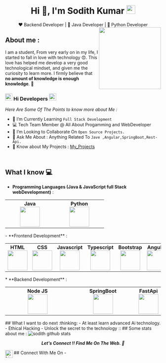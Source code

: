 
<h1 align="center"> Hi 👋, I'm Sodith Kumar <img src="https://emojis.slackmojis.com/emojis/images/1531849430/4246/blob-sunglasses.gif?1531849430" width="28"/> </h1>
<div align="center">
❤️ Backend Developer | 🖤 Java Developer | 💙 Python Developer
</div>

<img align='right' src='https://64.media.tumblr.com/e1e8233fe28f4b71b0fb980dd16f44e7/7ad6e582a05cd4ce-39/s1280x1920/fe591cc780748d4ad6a5e975bdc2c7f2e96a838a.jpg' width='200"'>

## About me :
I am a student,  From very early on in my life, I started to fall in love with technology 😍. This love has helped me develop a very good technological mindset, and given me the curiosity to learn more. I firmly believe that **no amount of knowledge is enough knowledge**. 🧠

<!-- Main Content Of The Page -->
### <img src="https://media.giphy.com/media/Veq8KumKpSCcfZ71P1/giphy.gif" alt="Coder GIF" width="23" height="23"> Hi Developers <img src="https://media.giphy.com/media/Veq8KumKpSCcfZ71P1/giphy.gif" alt="Coder GIF" width="23" height="23">
*Here Are Some Of The Points to know more about Me :* 

- 🌱 I’m Currently Learning `Full Stack Development` <br>
- 💻 Tech Team Member @ All About Progamming and WebDeveloper 
- 👯 I’m Looking to Collaborate On `Open Source Projects.` <br>
- 💬 Ask Me About : Anything Related To `Jave ,Angular,SpringBoot,Rest-Api.` <br>
- 📄 Know about My Projects : [My_Projects](https://github.com/Sodith?tab=repositories)
<br>





<div align="center">

</div>

## What I know :computer:
- **Programming Languages (Java & JavaScript full Stack webDevelopment)** : 
<center>
<table>
<tbody>
<tr>

<td width="25%" align="center">
<span><strong>Java</strong></span><br/>
<img height="64px" width="64px" src="https://cdn.svgporn.com/logos/java.svg">
<td width="25%" align="center">
<span><strong>Python</strong></span><br/>
<img height="64px" width="64px" src="https://cdn.svgporn.com/logos/python.svg">	
</td>

</tr>
</tbody>
</table>
</center>
- **Frontend Development** : 
<center>
<table>
<tbody>
<tr>
<td align="center">
<span><strong>HTML</strong></span><br/>
<img height="64px" width="64px" src="https://cdn.svgporn.com/logos/html-5.svg">
</td>
<td align="center">
<span><strong>CSS</strong></span><br/>
<img height="64px" width="64px" src="https://cdn.svgporn.com/logos/css-3.svg">
</td>
<td align="center">
<span><strong>Javascript</strong></span><br/>
<img height="64px" width="64px" src="https://cdn.svgporn.com/logos/javascript.svg">
</td>
<td align="center">
<span><strong>Typescript</strong></span><br/>
<img height="64px" width="64px" src="https://cdn.svgporn.com/logos/typescript-icon.svg">
</td>
<td align="center">
<span><strong>Bootstrap</strong></span><br/>
<img height="64px" width="64px" src="https://cdn.svgporn.com/logos/bootstrap.svg">
</td>
<td align="center">
<span><strong>Angular</strong></span><br/>
<img height="64px" width="64px" src="https://cdn.svgporn.com/logos/angular.svg">
</td>



</tr>

</tbody>
</table>
</center>
* **Backend Development** : 
<center>
<table>
<tbody>
<tr>
<td width="50%" align="center">
<span><strong>Node JS</strong></span><br/>
<img height="64px" width="64px" src="https://cdn.svgporn.com/logos/nodejs-icon.svg">
</td>
<td width="50%" align="center">
<span><strong>SpringBoot</strong></span><br/>
<img height="64px" width="64px" src="https://cdn.svgporn.com/logos/spring.svg">
<td width="50%" align="center">
<span><strong>FastApi</strong></span><br/>
<img height="64px" width="64px" src="https://cdn.svgporn.com/logos/fastapi.svg">
	
</td>
</tr>
</tbody>
</table>
</center>
## What I want to do next :thinking:
-  At least learn advanced Ai technology.
-   Ethical Hacking
- Unlock the secret to the technology ::
## Some stats about me :
<img alt="sodith github stats" src="https://github-readme-stats.vercel.app/api?username=sodith&&show_icons=true&title_color=7d14d8&icon_color=00ffff&text_color=daf7dc&bg_color=151515" >

<p align="center">
  <b><i>Let's Connect !! Find Me On The Web. 👋</i></b>
</p>
<!-- Social Sites & Connecting -->
## Connect With Me On - 

<a href="https://www.linkedin.com/in/sodithkumar/" title="LinkedIN">
	<img align="left" alt="LinkedIN" height="25px" src="https://raw.githubusercontent.com/peterthehan/peterthehan/master/assets/linkedin.svg" />
</a>
</p>
<br/>
